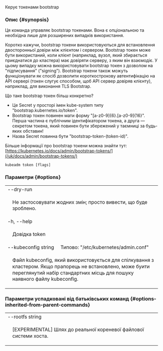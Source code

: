 
Керує токенами bootstrap

### Опис {#synopsis}

Ця команда управляє bootstrap токенами. Вона є опціональною та необхідна лише для розширених випадків використання.

Коротко кажучи, bootstrap токени використовуються для встановлення двосторонньої довіри між клієнтом і сервером. Bootstrap токен може бути використаний, коли клієнт (наприклад, вузол, який збирається приєднатися до кластера) має довіряти серверу, з яким він взаємодіє. У цьому випадку можна використовувати bootstrap токен з дозволом на "підписування" ("signing"). Bootstrap токени також можуть функціонувати як спосіб дозволити короткострокову автентифікацію на API сервері (токен слугує способом, щоб API сервер довіряв клієнту), наприклад, для виконання TLS Bootstrap.

Що таке bootstrap токен більш конкретно?
- Це Secret у просторі імен kube-system типу "bootstrap.kubernetes.io/token".
- Bootstrap токен повинен мати форму "[a-z0-9]{6}.[a-z0-9]{16}". Перша частина є публічним ідентифікатором токена, а друга — секретом токена, який повинен бути збережений у таємниці за будь-яких обставин!
- Назва Secret повинна бути "bootstrap-token-(token-id)".

Більше інформації про bootstrap токени можна знайти тут: [https://kubernetes.io/docs/admin/bootstrap-tokens/](/uk/docs/admin/bootstrap-tokens/)

```shell
kubeadm token [flags]
```

### Параметри {#options}

<table style="width: 100%; table-layout: fixed;">
    <colgroup>
        <col span="1" style="width: 10px;" />
        <col span="1" />
    </colgroup>
    <tbody>
        <tr>
            <td colspan="2">--dry-run</td>
        </tr>
        <tr>
            <td></td>
            <td style="line-height: 130%; word-wrap: break-word;"><p>Не застосовувати жодних змін; просто вивести, що буде зроблено.</p></td>
        </tr>
        <tr>
            <td colspan="2">-h, --help</td>
        </tr>
        <tr>
            <td></td>
            <td style="line-height: 130%; word-wrap: break-word;"><p>Довідка token</p></td>
        </tr>
        <tr>
            <td colspan="2">--kubeconfig string&nbsp;&nbsp;&nbsp;&nbsp;&nbsp;Типово: "/etc/kubernetes/admin.conf"</td>
        </tr>
        <tr>
            <td></td>
            <td style="line-height: 130%; word-wrap: break-word;"><p>Файл kubeconfig, який використовується для спілкування з кластером. Якщо прапорець не встановлено, може буити переглянутий набір стандартних місць для пошуку наявного файлу kubeconfig.</p></td>
        </tr>
    </tbody>
</table>

### Параметри успадковані від батьківських команд {#options-inherited-from-parent-commands}

<table style="width: 100%; table-layout: fixed;">
    <colgroup>
        <col span="1" style="width: 10px;" />
        <col span="1" />
    </colgroup>
    <tbody>
        <tr>
            <td colspan="2">--rootfs string</td>
        </tr>
        <tr>
            <td></td>
            <td style="line-height: 130%; word-wrap: break-word;"><p>[EXPERIMENTAL] Шлях до реальної кореневої файлової системи хоста.</p></td>
        </tr>
    </tbody>
</table>
